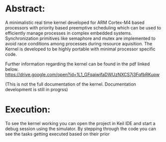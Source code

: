 # Abstract:

A minimalistic real time kernel developed for ARM Cortex-M4 based
processors with priority based preemptive scheduling which can be used to efficiently manage
processes in complex embedded systems. Synchronization primitives like semaphore and mutex are implemented to avoid race conditions among processes during resource aquisition.
The Kernel is developed to be highly portable with minimal processor specific code.

Further information regarding the kernel can be found in the pdf linked below.                          
https://drive.google.com/open?id=1L1_GFqaiwifaDWUzNXCS7j3FqfbRKupw
           
 (This is not the full documentation of the kernel. Documentation development is still in progrss)          

# Execution:

To see the kernel working you can open the project in Keil IDE and start a debug session using the simulator. By stepping through the code you can see the tasks getting executed based on their prior
